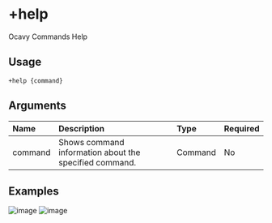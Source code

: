 # +help
Ocavy Commands Help

## Usage
```
+help {command}
```

## Arguments
Name | Description | Type | Required
:-- | :-- | :-- | :--
command | Shows command information about the specified command. | Command | No

## Examples
![image](https://user-images.githubusercontent.com/111157596/184703339-8ceb6ae0-da08-4f76-9dd2-30a6205d4de1.jpg)
![image](https://user-images.githubusercontent.com/111157596/184703487-b74878f2-5d04-4b34-8396-76e36ccf9253.jpg)
